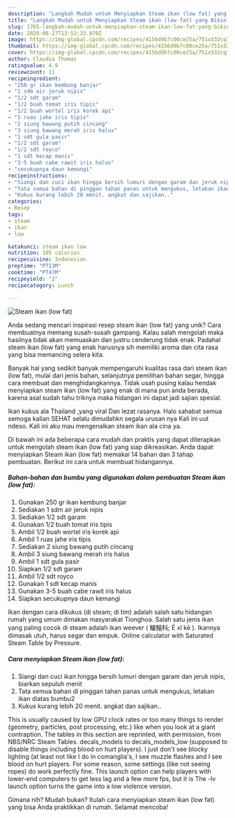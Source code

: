 ```yaml
---
description: "Langkah Mudah untuk Menyiapkan Steam ikan (low fat) yang Bikin Ngiler"
title: "Langkah Mudah untuk Menyiapkan Steam ikan (low fat) yang Bikin Ngiler"
slug: 1765-langkah-mudah-untuk-menyiapkan-steam-ikan-low-fat-yang-bikin-ngiler
date: 2020-08-27T13:53:33.870Z
image: https://img-global.cpcdn.com/recipes/4156d9b7c00ce25a/751x532cq70/steam-ikan-low-fat-foto-resep-utama.jpg
thumbnail: https://img-global.cpcdn.com/recipes/4156d9b7c00ce25a/751x532cq70/steam-ikan-low-fat-foto-resep-utama.jpg
cover: https://img-global.cpcdn.com/recipes/4156d9b7c00ce25a/751x532cq70/steam-ikan-low-fat-foto-resep-utama.jpg
author: Claudia Thomas
ratingvalue: 4.9
reviewcount: 11
recipeingredient:
- "250 gr ikan kembung banjar"
- "1 sdm air jeruk nipis"
- "1/2 sdt garam"
- "1/2 buah tomat iris tipis"
- "1/2 buah wortel iris korek api"
- "1 ruas jahe iris tipis"
- "2 siung bawang putih cincang"
- "3 siung bawang merah iris halus"
- "1 sdt gula pasir"
- "1/2 sdt garam"
- "1/2 sdt royco"
- "1 sdt kecap manis"
- "3-5 buah cabe rawit iris halus"
- "secukupnya daun kemangi"
recipeinstructions:
- "Siangi dan cuci ikan hingga bersih lumuri dengan garam dan jeruk nipis, biarkan sepuluh menit"
- "Tata semua bahan di pinggan tahan panas untuk mengukus, letakan ikan diatas bumbu2"
- "Kukus kurang lebih 20 menit. angkat dan sajikan.."
categories:
- Resep
tags:
- steam
- ikan
- low

katakunci: steam ikan low 
nutrition: 105 calories
recipecuisine: Indonesian
preptime: "PT13M"
cooktime: "PT47M"
recipeyield: "2"
recipecategory: Lunch

---
```



![Steam ikan (low fat)](https://img-global.cpcdn.com/recipes/4156d9b7c00ce25a/751x532cq70/steam-ikan-low-fat-foto-resep-utama.jpg)

Anda sedang mencari inspirasi resep steam ikan (low fat) yang unik? Cara membuatnya memang susah-susah gampang. Kalau salah mengolah maka hasilnya tidak akan memuaskan dan justru cenderung tidak enak. Padahal steam ikan (low fat) yang enak harusnya sih memiliki aroma dan cita rasa yang bisa memancing selera kita.

Banyak hal yang sedikit banyak mempengaruhi kualitas rasa dari steam ikan (low fat), mulai dari jenis bahan, selanjutnya pemilihan bahan segar, hingga cara membuat dan menghidangkannya. Tidak usah pusing kalau hendak menyiapkan steam ikan (low fat) yang enak di mana pun anda berada, karena asal sudah tahu triknya maka hidangan ini dapat jadi sajian spesial.

Ikan kukus ala Thailand ,yang viral Dan lezat rasanya. Halo sahabat semua semoga kalian SEHAT selalu dimudahkn segala urusan nya Kali ini uut ndeso. Kali ini aku mau mengenalkan steam ikan ala cina ya.


Di bawah ini ada beberapa cara mudah dan praktis yang dapat diterapkan untuk mengolah steam ikan (low fat) yang siap dikreasikan. Anda dapat menyiapkan Steam ikan (low fat) memakai 14 bahan dan 3 tahap pembuatan. Berikut ini cara untuk membuat hidangannya.

<!--inarticleads1-->

##### Bahan-bahan dan bumbu yang digunakan dalam pembuatan Steam ikan (low fat):

1. Gunakan 250 gr ikan kembung banjar
1. Sediakan 1 sdm air jeruk nipis
1. Sediakan 1/2 sdt garam
1. Gunakan 1/2 buah tomat iris tipis
1. Ambil 1/2 buah wortel iris korek api
1. Ambil 1 ruas jahe iris tipis
1. Sediakan 2 siung bawang putih cincang
1. Ambil 3 siung bawang merah iris halus
1. Ambil 1 sdt gula pasir
1. Siapkan 1/2 sdt garam
1. Ambil 1/2 sdt royco
1. Gunakan 1 sdt kecap manis
1. Gunakan 3-5 buah cabe rawit iris halus
1. Siapkan secukupnya daun kemangi


Ikan dengan cara dikukus (di steam; di tim) adalah salah satu hidangan rumah yang umum dimakan masyarakat Tionghoa. Salah satu jenis ikan yang paling cocok di steam adalah ikan weever ( 鱷鱚科; È xǐ kē ). Ikannya dimasak utuh, harus segar dan empuk. Online calculator with Saturated Steam Table by Pressure. 

<!--inarticleads2-->

##### Cara menyiapkan Steam ikan (low fat):

1. Siangi dan cuci ikan hingga bersih lumuri dengan garam dan jeruk nipis, biarkan sepuluh menit
1. Tata semua bahan di pinggan tahan panas untuk mengukus, letakan ikan diatas bumbu2
1. Kukus kurang lebih 20 menit. angkat dan sajikan..


This is usually caused by low GPU clock rates or too many things to render (geometry, particles, post processing, etc.) like when you look at a giant contraption. The tables in this section are reprinted, with permission, from NBS/NRC Steam Tables. decals_models to decals_models_low (supposed to disable things including blood on hurt players). I just don&#39;t see blocky lighting (at least not like I do in comanglia&#39;s, I see muzzle flashes and I see blood on hurt players. For some reason, some settings (like not seeing ropes) do work perfectly fine. This launch option can help players with lower-end computers to get less lag and a few more fps, but it is The -lv launch option turns the game into a low violence version. 

Gimana nih? Mudah bukan? Itulah cara menyiapkan steam ikan (low fat) yang bisa Anda praktikkan di rumah. Selamat mencoba!
